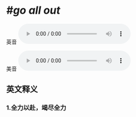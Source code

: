 # ***\#go all out*** 
英音
<audio src="./media/go all out1_AAC.aac" controls="controls"></audio>

美音
<audio src="./media/go all out2_AAC.aac" controls="controls"></audio>



  

英文释义
---
### 1.**全力以赴，竭尽全力**  


